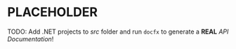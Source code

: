 # PLACEHOLDER
TODO: Add .NET projects to *src* folder and run `docfx` to generate a **REAL** *API Documentation*!
